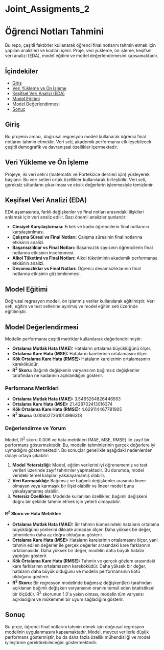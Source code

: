 # Joint_Assigments_2

<h1>Öğrenci Notları Tahmini</h1>

<p>Bu repo, çeşitli faktörler kullanarak öğrenci final notlarını tahmin etmek için yapılan analizleri ve kodları içerir. Proje, veri yükleme, ön işleme, keşifsel veri analizi (EDA), model eğitimi ve model değerlendirmesini kapsamaktadır.</p>

<h2>İçindekiler</h2>
<ul>
  <li><a href="#giriş">Giriş</a></li>
  <li><a href="#veri-yükleme-ve-ön-işleme">Veri Yükleme ve Ön İşleme</a></li>
  <li><a href="#keşifsel-veri-analizi-eda">Keşifsel Veri Analizi (EDA)</a></li>
  <li><a href="#model-eğitimi">Model Eğitimi</a></li>
  <li><a href="#model-değerlendirmesi">Model Değerlendirmesi</a></li>
  <li><a href="#sonuç">Sonuç</a></li>
</ul>

<h2 id="giriş">Giriş</h2>
<p>Bu projenin amacı, doğrusal regresyon modeli kullanarak öğrenci final notlarını tahmin etmektir. Veri seti, akademik performansı etkileyebilecek çeşitli demografik ve davranışsal özellikler içermektedir.</p>

<h2 id="veri-yükleme-ve-ön-işleme">Veri Yükleme ve Ön İşleme</h2>
<p>Projeye, iki veri setini (matematik ve Portekizce dersleri için) yükleyerek başlanır. Bu veri setleri ortak özellikler kullanılarak birleştirilir. Veri seti, gereksiz sütunların çıkarılması ve eksik değerlerin işlenmesiyle temizlenir.</p>

<h2 id="keşifsel-veri-analizi-eda">Keşifsel Veri Analizi (EDA)</h2>
<p>EDA aşamasında, farklı değişkenler ve final notları arasındaki ilişkileri anlamak için veri analiz edilir. Bazı önemli analizler şunlardır:</p>
<ul>
  <li><strong>Cinsiyet Karşılaştırması:</strong> Erkek ve kadın öğrencilerin final notlarının karşılaştırılması.</li>
  <li><strong>Çalışma Süresi vs Final Notları:</strong> Çalışma süresinin final notlarına etkisinin analizi.</li>
  <li><strong>Başarısızlıklar vs Final Notları:</strong> Başarısızlık sayısının öğrencilerin final notlarına etkisinin incelenmesi.</li>
  <li><strong>Alkol Tüketimi vs Final Notları:</strong> Alkol tüketiminin akademik performansa etkisinin analizi.</li>
  <li><strong>Devamsızlıklar vs Final Notları:</strong> Öğrenci devamsızlıklarının final notlarına etkisinin gözlemlenmesi.</li>
</ul>

<h2 id="model-eğitimi">Model Eğitimi</h2>
<p>Doğrusal regresyon modeli, ön işlenmiş veriler kullanılarak eğitilmiştir. Veri seti, eğitim ve test setlerine ayrılmış ve model eğitim seti üzerinde eğitilmiştir.</p>

<h2 id="model-değerlendirmesi">Model Değerlendirmesi</h2>
<p>Modelin performansı çeşitli metrikler kullanılarak değerlendirilmiştir:</p>
<ul>
  <li><strong>Ortalama Mutlak Hata (MAE):</strong> Hataların ortalama büyüklüğünü ölçer.</li>
  <li><strong>Ortalama Kare Hata (MSE):</strong> Hataların karelerinin ortalamasını ölçer.</li>
  <li><strong>Kök Ortalama Kare Hata (RMSE):</strong> Hataların karelerinin ortalamasının kareköküdür.</li>
  <li><strong>R<sup>2</sup> Skoru:</strong> Bağımlı değişkenin varyansının bağımsız değişkenler tarafından ne kadarının açıklandığını gösterir.</li>
</ul>

<h3>Performans Metrikleri</h3>
<ul>
  <li><strong>Ortalama Mutlak Hata (MAE):</strong> 3.5465264826446563</li>
  <li><strong>Ortalama Kare Hata (MSE):</strong> 21.428702413016374</li>
  <li><strong>Kök Ortalama Kare Hata (RMSE):</strong> 4.629114467781905</li>
  <li><strong>R<sup>2</sup> Skoru:</strong> 0.006027261013986318</li>
</ul>

<h3>Değerlendirme ve Yorum</h3>
<p>Model, R<sup>2</sup> skoru 0.006 ve hata metrikleri (MAE, MSE, RMSE) ile zayıf bir performans göstermektedir. Bu, modelin tahminlerinin gerçek değerlere iyi uymadığını göstermektedir. Bu sonuçlar genellikle aşağıdaki nedenlerden dolayı ortaya çıkabilir:</p>
<ol>
    <li><strong>Model Yetersizliği:</strong> Model, eğitim verilerini iyi öğrenememiş ve test verileri üzerinde zayıf tahminler yapmaktadır. Bu durumda, model verideki temel kalıpları yakalayamamış olabilir.</li>
    <li><strong>Veri Karmaşıklığı:</strong> Bağımsız ve bağımlı değişkenler arasında lineer olmayan veya karmaşık bir ilişki olabilir ve lineer model bunu yakalayamamış olabilir.</li>
    <li><strong>Yetersiz Özellikler:</strong> Modelde kullanılan özellikler, bağımlı değişkeni doğru bir şekilde tahmin etmek için yeterli olmayabilir.</li>
</ol>

<h4>R<sup>2</sup> Skoru ve Hata Metrikleri</h4>
<ul>
    <li><strong>Ortalama Mutlak Hata (MAE):</strong> Bir tahmin kümesindeki hataların ortalama büyüklüğünü yönlerini dikkate almadan ölçer. Daha yüksek bir değer, tahminlerin daha az doğru olduğunu gösterir.</li>
    <li><strong>Ortalama Kare Hata (MSE):</strong> Hataların karelerinin ortalamasını ölçer, yani tahmin edilen değerler ile gerçek değerler arasındaki kare farklarının ortalamasıdır. Daha yüksek bir değer, modelin daha büyük hatalar yaptığını gösterir.</li>
    <li><strong>Kök Ortalama Kare Hata (RMSE):</strong> Tahmin ve gerçek gözlem arasındaki kare farklarının ortalamasının kareköküdür. Daha yüksek bir değer, hataların daha büyük olduğunu ve modelin performansının kötü olduğunu gösterir.</li>
    <li><strong>R<sup>2</sup> Skoru:</strong> Bir regresyon modelinde bağımsız değişken(ler) tarafından açıklanan bağımlı değişken varyansının oranını temsil eden istatistiksel bir ölçüdür. R<sup>2</sup> skorunun 1.0'a yakın olması, modelin tüm varyansı açıkladığını ve mükemmel bir uyum sağladığını gösterir.</li>
</ul>

<h2 id="sonuç">Sonuç</h2>
<p>Bu proje, öğrenci final notlarını tahmin etmek için doğrusal regresyon modelinin uygulanmasını kapsamaktadır. Model, mevcut verilerle düşük performans göstermiştir, bu da daha fazla özellik mühendisliği ve model iyileştirme gerektirebileceğini göstermektedir.</p>
